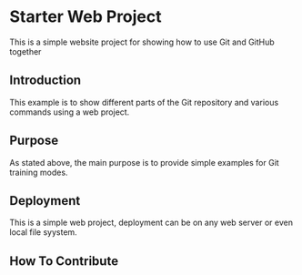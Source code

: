 # Starter Web Project
This is a simple website project for showing how to use Git and GitHub together

## Introduction
This example is to show different parts of the Git repository and various commands using a web project.

## Purpose
As stated above, the main purpose is to provide simple examples for Git training modes.

## Deployment
This is a simple web project, deployment can be on any web server or even local file syystem.

## How To Contribute
